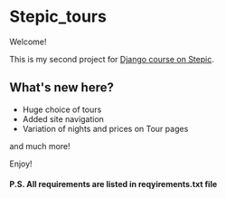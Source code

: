 # Stepic_tours
Welcome!

This is my second project for [Django course on Stepic](<https://stepik.org/course/63298>). 

## What's new here?
* Huge choice of tours
* Added site navigation
* Variation of nights and prices on Tour pages

and much more!

Enjoy!

#### P.S. All requirements are listed in reqyirements.txt file
